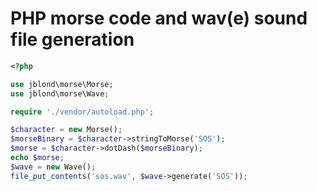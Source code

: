 # PHP morse code and wav(e) sound file generation

```php
<?php

use jblond\morse\Morse;
use jblond\morse\Wave;

require './vendor/autoload.php';

$character = new Morse();
$morseBinary = $character->stringToMorse('SOS');
$morse = $character->dotDash($morseBinary);
echo $morse;
$wave = new Wave();
file_put_contents('sos.wav', $wave->generate('SOS'));
```

